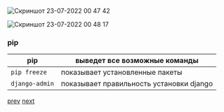 ![Скриншот 23-07-2022 00 47 42](https://user-images.githubusercontent.com/84935915/180573196-f7f08a6b-7749-4fcb-a049-c2605844519b.png)

![Скриншот 23-07-2022 00 48 17](https://user-images.githubusercontent.com/84935915/180573205-8939266a-4b67-49ff-b60d-9c064390b92a.png)

### pip 

|   pip         |выведет все возможные команды
----------------|---------
|`pip freeze`   |показывает установленные пакеты 
|`django-admin` |показывает правильность установки django

[prev](https://github.com/AnreKlos/All_Conspectus_/blob/main/Django/1.1%20Virtualenv.md)
[next](https://github.com/AnreKlos/All_Conspectus_/blob/main/Django/1.4%20Создание%20проекта%20на%20Django.%20Django%20startproject.md)

